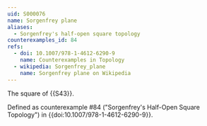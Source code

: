 ```yaml
---
uid: S000076
name: Sorgenfrey plane
aliases:
  - Sorgenfrey's half-open square topology
counterexamples_id: 84
refs:
  - doi: 10.1007/978-1-4612-6290-9 
    name: Counterexamples in Topology
  - wikipedia: Sorgenfrey_plane
    name: Sorgenfrey plane on Wikipedia
---
```

The square of {{S43}}.

Defined as counterexample #84 ("Sorgenfrey's Half-Open Square Topology")
in {{doi:10.1007/978-1-4612-6290-9}}.
